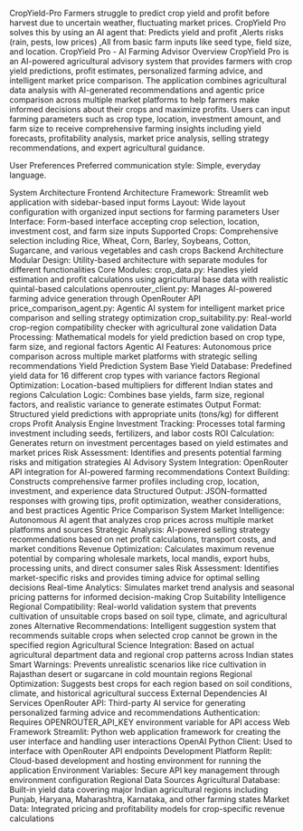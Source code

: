 CropYield-Pro
Farmers struggle to predict crop yield and profit before harvest due to uncertain weather, fluctuating market prices. CropYield Pro solves this by using an AI agent that: Predicts yield and profit ,Alerts risks (rain, pests, low prices) ,All from basic farm inputs like seed type, field size, and location. CropYield Pro - AI Farming Advisor Overview CropYield Pro is an AI-powered agricultural advisory system that provides farmers with crop yield predictions, profit estimates, personalized farming advice, and intelligent market price comparison. The application combines agricultural data analysis with AI-generated recommendations and agentic price comparison across multiple market platforms to help farmers make informed decisions about their crops and maximize profits. Users can input farming parameters such as crop type, location, investment amount, and farm size to receive comprehensive farming insights including yield forecasts, profitability analysis, market price analysis, selling strategy recommendations, and expert agricultural guidance.

User Preferences Preferred communication style: Simple, everyday language.

System Architecture Frontend Architecture Framework: Streamlit web application with sidebar-based input forms Layout: Wide layout configuration with organized input sections for farming parameters User Interface: Form-based interface accepting crop selection, location, investment cost, and farm size inputs Supported Crops: Comprehensive selection including Rice, Wheat, Corn, Barley, Soybeans, Cotton, Sugarcane, and various vegetables and cash crops Backend Architecture Modular Design: Utility-based architecture with separate modules for different functionalities Core Modules: crop_data.py: Handles yield estimation and profit calculations using agricultural base data with realistic quintal-based calculations openrouter_client.py: Manages AI-powered farming advice generation through OpenRouter API price_comparison_agent.py: Agentic AI system for intelligent market price comparison and selling strategy optimization crop_suitability.py: Real-world crop-region compatibility checker with agricultural zone validation Data Processing: Mathematical models for yield prediction based on crop type, farm size, and regional factors Agentic AI Features: Autonomous price comparison across multiple market platforms with strategic selling recommendations Yield Prediction System Base Yield Database: Predefined yield data for 16 different crop types with variance factors Regional Optimization: Location-based multipliers for different Indian states and regions Calculation Logic: Combines base yields, farm size, regional factors, and realistic variance to generate estimates Output Format: Structured yield predictions with appropriate units (tons/kg) for different crops Profit Analysis Engine Investment Tracking: Processes total farming investment including seeds, fertilizers, and labor costs ROI Calculation: Generates return on investment percentages based on yield estimates and market prices Risk Assessment: Identifies and presents potential farming risks and mitigation strategies AI Advisory System Integration: OpenRouter API integration for AI-powered farming recommendations Context Building: Constructs comprehensive farmer profiles including crop, location, investment, and experience data Structured Output: JSON-formatted responses with growing tips, profit optimization, weather considerations, and best practices Agentic Price Comparison System Market Intelligence: Autonomous AI agent that analyzes crop prices across multiple market platforms and sources Strategic Analysis: AI-powered selling strategy recommendations based on net profit calculations, transport costs, and market conditions Revenue Optimization: Calculates maximum revenue potential by comparing wholesale markets, local mandis, export hubs, processing units, and direct consumer sales Risk Assessment: Identifies market-specific risks and provides timing advice for optimal selling decisions Real-time Analytics: Simulates market trend analysis and seasonal pricing patterns for informed decision-making Crop Suitability Intelligence Regional Compatibility: Real-world validation system that prevents cultivation of unsuitable crops based on soil type, climate, and agricultural zones Alternative Recommendations: Intelligent suggestion system that recommends suitable crops when selected crop cannot be grown in the specified region Agricultural Science Integration: Based on actual agricultural department data and regional crop patterns across Indian states Smart Warnings: Prevents unrealistic scenarios like rice cultivation in Rajasthan desert or sugarcane in cold mountain regions Regional Optimization: Suggests best crops for each region based on soil conditions, climate, and historical agricultural success External Dependencies AI Services OpenRouter API: Third-party AI service for generating personalized farming advice and recommendations Authentication: Requires OPENROUTER_API_KEY environment variable for API access Web Framework Streamlit: Python web application framework for creating the user interface and handling user interactions OpenAI Python Client: Used to interface with OpenRouter API endpoints Development Platform Replit: Cloud-based development and hosting environment for running the application Environment Variables: Secure API key management through environment configuration Regional Data Sources Agricultural Database: Built-in yield data covering major Indian agricultural regions including Punjab, Haryana, Maharashtra, Karnataka, and other farming states Market Data: Integrated pricing and profitability models for crop-specific revenue calculations
